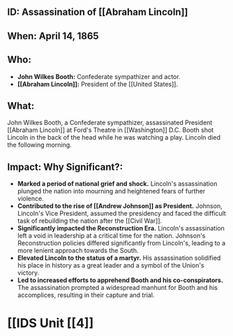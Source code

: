 ## ID: Assassination of [[Abraham Lincoln]]

## When: April 14, 1865

## Who: 
* **John Wilkes Booth:** Confederate sympathizer and actor.
* **[[Abraham Lincoln]]:** President of the [[United States]].

## What: 
John Wilkes Booth, a Confederate sympathizer, assassinated President [[Abraham Lincoln]] at Ford's Theatre in [[Washington]] D.C. Booth shot Lincoln in the back of the head while he was watching a play. Lincoln died the following morning. 

## Impact: Why Significant?: 
* **Marked a period of national grief and shock.** Lincoln's assassination plunged the nation into mourning and heightened fears of further violence.
* **Contributed to the rise of [[Andrew Johnson]] as President.** Johnson, Lincoln's Vice President, assumed the presidency and faced the difficult task of rebuilding the nation after the [[Civil War]].
* **Significantly impacted the Reconstruction Era.** Lincoln's assassination left a void in leadership at a critical time for the nation. Johnson's Reconstruction policies differed significantly from Lincoln's, leading to a more lenient approach towards the South.
* **Elevated Lincoln to the status of a martyr.** His assassination solidified his place in history as a great leader and a symbol of the Union's victory.
* **Led to increased efforts to apprehend Booth and his co-conspirators.**  The assassination prompted a widespread manhunt for Booth and his accomplices, resulting in their capture and trial.

# [[IDS Unit [[4]]